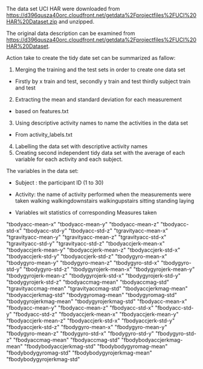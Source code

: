 The data set UCI HAR were downloaded from
https://d396qusza40orc.cloudfront.net/getdata%2Fprojectfiles%2FUCI%20HAR%20Dataset.zip and unzipped.

The original data description can be examined from 
https://d396qusza40orc.cloudfront.net/getdata%2Fprojectfiles%2FUCI%20HAR%20Dataset.

Action take to create the tidy date set can be summarized as fallow:
1.	Merging the training and the test sets in order to create one data set
-	Firstly by x train and test, secondly y train and test thirdly subject train and test 
2.	Extracting  the mean and standard deviation for each measurement
-	based on features.txt 
3.	Using descriptive activity names to name the activities in the data set
-	From activity_labels.txt
4.	Labelling the data set with descriptive activity names
5.	Creating second independent tidy data set with the average of each variable for each activity and each subject.

The variables in the data set:
-	Subject : the participant ID (1 to 30)
-	Activity: the name of activity performed when the measurements were taken
walking 
walkingdownstairs
walkingupstairs
sitting
standing
laying

-	 Variables wit statistics of corresponding Measures taken 

"tbodyacc-mean-x" "tbodyacc-mean-y" "tbodyacc-mean-z" "tbodyacc-std-x" "tbodyacc-std-y" "tbodyacc-std-z"
"tgravityacc-mean-x" "tgravityacc-mean-y" "tgravityacc-mean-z" 
"tgravityacc-std-x" "tgravityacc-std-y" "tgravityacc-std-z" "tbodyaccjerk-mean-x" "tbodyaccjerk-mean-y"
"tbodyaccjerk-mean-z" "tbodyaccjerk-std-x" "tbodyaccjerk-std-y" "tbodyaccjerk-std-z" "tbodygyro-mean-x" 
"tbodygyro-mean-y" "tbodygyro-mean-z" "tbodygyro-std-x" "tbodygyro-std-y" "tbodygyro-std-z" "tbodygyrojerk-mean-x" 
"tbodygyrojerk-mean-y" "tbodygyrojerk-mean-z" "tbodygyrojerk-std-x" "tbodygyrojerk-std-y" "tbodygyrojerk-std-z" 
"tbodyaccmag-mean" "tbodyaccmag-std" "tgravityaccmag-mean" "tgravityaccmag-std" "tbodyaccjerkmag-mean"
"tbodyaccjerkmag-std" "tbodygyromag-mean" "tbodygyromag-std" "tbodygyrojerkmag-mean" "tbodygyrojerkmag-std" 
"fbodyacc-mean-x" "fbodyacc-mean-y" "fbodyacc-mean-z" "fbodyacc-std-x" "fbodyacc-std-y" "fbodyacc-std-z"
"fbodyaccjerk-mean-x" "fbodyaccjerk-mean-y" "fbodyaccjerk-mean-z" "fbodyaccjerk-std-x" "fbodyaccjerk-std-y"
"fbodyaccjerk-std-z" "fbodygyro-mean-x" "fbodygyro-mean-y" "fbodygyro-mean-z" "fbodygyro-std-x" "fbodygyro-std-y"
"fbodygyro-std-z" "fbodyaccmag-mean" "fbodyaccmag-std" "fbodybodyaccjerkmag-mean" "fbodybodyaccjerkmag-std" 
"fbodybodygyromag-mean" "fbodybodygyromag-std" "fbodybodygyrojerkmag-mean" "fbodybodygyrojerkmag-std"
